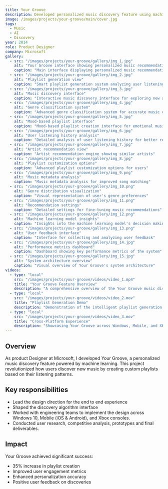 ```yaml
---
title: Your Groove
description: Developed personalized music discovery feature using machine learning algorithms.
image: /images/projects/your-groove/main/cover.jpg
tags:
  - Music
  - AI
  - Discovery
year: 2014
role: Product Designer
company: Microsoft
gallery:
  - src: "/images/projects/your-groove/gallery/img_1.jpg"
    alt: "Your Groove interface showing personalized music recommendations"
    caption: "Main interface displaying personalized music recommendations based on user preferences"
  - src: "/images/projects/your-groove/gallery/img_2.jpg"
    alt: "Playlist generation view"
    caption: "Smart playlist generation system analyzing user listening patterns"
  - src: "/images/projects/your-groove/gallery/img_3.jpg"
    alt: "Music discovery interface"
    caption: "Interactive music discovery interface for exploring new artists and genres"
  - src: "/images/projects/your-groove/gallery/img_4.jpg"
    alt: "Genre classification system"
    caption: "Advanced genre classification system for accurate music categorization"
  - src: "/images/projects/your-groove/gallery/img_5.jpg"
    alt: "Mood-based playlist interface"
    caption: "Mood-based playlist creation interface for emotional music matching"
  - src: "/images/projects/your-groove/gallery/img_6.jpg"
    alt: "User listening history analysis"
    caption: "Detailed analysis of user listening history for better recommendations"
  - src: "/images/projects/your-groove/gallery/img_7.jpg"
    alt: "Artist recommendation view"
    caption: "Artist recommendation engine showing similar artists"
  - src: "/images/projects/your-groove/gallery/img_8.jpg"
    alt: "Playlist customization options"
    caption: "Advanced playlist customization options for users"
  - src: "/images/projects/your-groove/gallery/img_9.png"
    alt: "Music metadata analysis"
    caption: "Music metadata analysis for improved song matching"
  - src: "/images/projects/your-groove/gallery/img_10.png"
    alt: "Genre distribution visualization"
    caption: "Visual representation of user's genre preferences"
  - src: "/images/projects/your-groove/gallery/img_11.png"
    alt: "Recommendation settings"
    caption: "Detailed settings for fine-tuning music recommendations"
  - src: "/images/projects/your-groove/gallery/img_12.png"
    alt: "Machine learning model insights"
    caption: "Insights into the machine learning model's decision making"
  - src: "/images/projects/your-groove/gallery/img_13.png"
    alt: "User feedback interface"
    caption: "Interface for collecting and analyzing user feedback"
  - src: "/images/projects/your-groove/gallery/img_14.jpg"
    alt: "Performance metrics dashboard"
    caption: "Dashboard showing key performance metrics of the system"
  - src: "/images/projects/your-groove/gallery/img_15.jpg"
    alt: "System architecture overview"
    caption: "Visual overview of Your Groove's system architecture"
videos:
  - type: "local"
    src: "/images/projects/your-groove/videos/video_1.mp4"
    title: "Your Groove Feature Overview"
    description: "A comprehensive overview of the Your Groove music discovery feature"
  - type: "local"
    src: "/images/projects/your-groove/videos/video_2.mov"
    title: "Playlist Generation Demo"
    description: "Demonstration of the intelligent playlist generation system"
  - type: "local"
    src: "/images/projects/your-groove/videos/video_3.mov"
    title: "Cross-Platform Experience"
    description: "Showcasing Your Groove across Windows, Mobile, and Xbox platforms"
---
```


## Overview

As product Designer at Microsoft, I developed Your Groove, a personalized music discovery feature powered by machine learning. This project revolutionized how users discover new music by creating custom playlists based on their listening patterns.

## Key responsibilities

- Lead the design direction for the end to end experience
- Shaped the discovery algorithm interface
- Worked with engineering teams to implement the design across Windows 10, Mobile (iOS & Android), and Xbox consoles.
- Conducted user research, competitive analysis, prototypes and final deliverables.

## Impact

Your Groove achieved significant success:
- 35% increase in playlist creation
- Improved user engagement metrics
- Enhanced personalization accuracy
- Positive user feedback on discoveries
